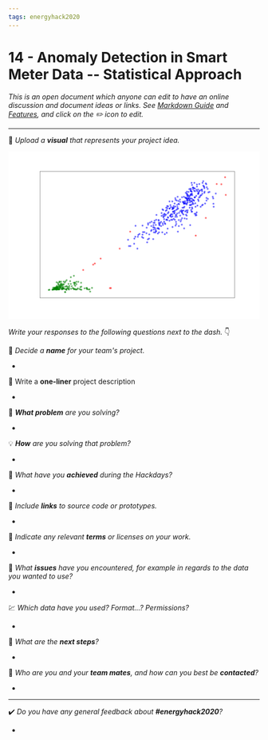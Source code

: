 ```yaml
---
tags: energyhack2020
---
```

# 14 - Anomaly Detection in Smart Meter Data -- Statistical Approach
_This is an open document which anyone can edit to have an online discussion and document ideas or links. See [Markdown Guide](https://www.markdownguide.org/) and [Features](https://md.schoolofdata.ch/features), and click on the :pencil2: icon to edit._

---

:bridge_at_night: _Upload a **visual** that represents your project idea._

![alt text](https://github.com/Many324/Anomaly_Detection_Smart_Meters/blob/master/DBSCAN.png)

_Write your responses to the following questions next to the dash._ :point_down: 

:balloon: _Decide a **name** for your team's project._

-

:pencil: Write a **one-liner** project description

-

:thought_balloon: _**What problem** are you solving?_

-

:bulb: _**How** are you solving that problem?_

-

:statue_of_liberty: _What have you **achieved** during the Hackdays?_

-

:postbox: _Include **links** to source code or prototypes._

-

:paperclip: _Indicate any relevant **terms** or licenses on your work._

-

:roller_coaster: _What **issues** have you encountered, for example in regards to the data you wanted to use?_

-

:chart: _Which data have you used? Format…? Permissions?_

-

:mount_fuji: _What are the **next steps**?_

-

:information_desk_person: _Who are you and your **team mates**, and how can you best be **contacted**?_

-

---

:heavy_check_mark: _Do you have any general feedback about **#energyhack2020**?_


- 

